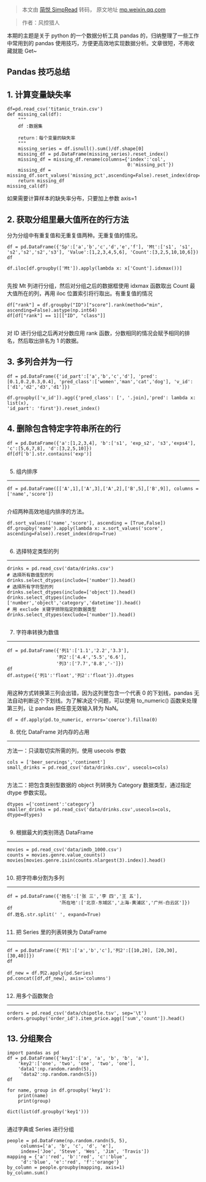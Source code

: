 > 本文由 [简悦 SimpRead](http://ksria.com/simpread/) 转码， 原文地址 [mp.weixin.qq.com](https://mp.weixin.qq.com/s?__biz=MzA4MjEyNTA5Mw==&mid=2652574858&idx=3&sn=985a86bb3547de27b77f0f88d6bcf604&chksm=84653cc0b312b5d645cda4d9e424b716d90801d1ab146f5a85517b6ca84cb3b9d4ba8459ef75&scene=21#wechat_redirect)

> 作者：风控猎人

本期的主题是关于 python 的一个数据分析工具 pandas 的，归纳整理了一些工作中常用到的 pandas 使用技巧，方便更高效地实现数据分析。文章很短，不用收藏就能 Get~

Pandas 技巧总结
-----------

**1. 计算变量缺失率**
--------------

```
df=pd.read_csv('titanic_train.csv')
def missing_cal(df):
    """
    df :数据集
    
    return：每个变量的缺失率
    """
    missing_series = df.isnull().sum()/df.shape[0]
    missing_df = pd.DataFrame(missing_series).reset_index()
    missing_df = missing_df.rename(columns={'index':'col',
                                            0:'missing_pct'})
    missing_df = missing_df.sort_values('missing_pct',ascending=False).reset_index(drop=True)
    return missing_df
missing_cal(df)

```

如果需要计算样本的缺失率分布，只要加上参数 axis=1

**2. 获取分组里最大值所在的行方法**
---------------------

分为分组中有重复值和无重复值两种。无重复值的情况。

```
df = pd.DataFrame({'Sp':['a','b','c','d','e','f'], 'Mt':['s1', 's1', 's2','s2','s2','s3'], 'Value':[1,2,3,4,5,6], 'Count':[3,2,5,10,10,6]})
df

df.iloc[df.groupby(['Mt']).apply(lambda x: x['Count'].idxmax())]


```

先按 Mt 列进行分组，然后对分组之后的数据框使用 idxmax 函数取出 Count 最大值所在的列，再用 iloc 位置索引将行取出。有重复值的情况

```
df["rank"] = df.groupby("ID")["score"].rank(method="min", ascending=False).astype(np.int64)
df[df["rank"] == 1][["ID", "class"]]


```

对 ID 进行分组之后再对分数应用 rank 函数，分数相同的情况会赋予相同的排名，然后取出排名为 1 的数据。

**3. 多列合并为一行**
--------------

```
df = pd.DataFrame({'id_part':['a','b','c','d'], 'pred':[0.1,0.2,0.3,0.4], 'pred_class':['women','man','cat','dog'], 'v_id':['d1','d2','d3','d1']})

df.groupby(['v_id']).agg({'pred_class': [', '.join],'pred': lambda x: list(x),
'id_part': 'first'}).reset_index()

```

**4. 删除包含特定字符串所在的行**
--------------------

```
df = pd.DataFrame({'a':[1,2,3,4], 'b':['s1', 'exp_s2', 's3','exps4'], 'c':[5,6,7,8], 'd':[3,2,5,10]})
df[df['b'].str.contains('exp')]


```

5. 组内排序
-------

```
df = pd.DataFrame([['A',1],['A',3],['A',2],['B',5],['B',9]], columns = ['name','score'])


```

介绍两种高效地组内排序的方法。

```
df.sort_values(['name','score'], ascending = [True,False])
df.groupby('name').apply(lambda x: x.sort_values('score', ascending=False)).reset_index(drop=True)


```

6. 选择特定类型的列
-----------

```
drinks = pd.read_csv('data/drinks.csv')
# 选择所有数值型的列
drinks.select_dtypes(include=['number']).head()
# 选择所有字符型的列
drinks.select_dtypes(include=['object']).head()
drinks.select_dtypes(include=['number','object','category','datetime']).head()
# 用 exclude 关键字排除指定的数据类型
drinks.select_dtypes(exclude=['number']).head()


```

7. 字符串转换为数值
-----------

```
df = pd.DataFrame({'列1':['1.1','2.2','3.3'],
                  '列2':['4.4','5.5','6.6'],
                  '列3':['7.7','8.8','-']})
df
df.astype({'列1':'float','列2':'float'}).dtypes


```

用这种方式转换第三列会出错，因为这列里包含一个代表 0 的下划线，pandas 无法自动判断这个下划线。为了解决这个问题，可以使用 to_numeric() 函数来处理第三列，让 pandas 把任意无效输入转为 NaN。

```
df = df.apply(pd.to_numeric, errors='coerce').fillna(0)

```

8. 优化 DataFrame 对内存的占用  

-------------------------

方法一：只读取切实所需的列，使用 usecols 参数

```
cols = ['beer_servings','continent']
small_drinks = pd.read_csv('data/drinks.csv', usecols=cols)


```

方法二：把包含类别型数据的 object 列转换为 Category 数据类型，通过指定 dtype 参数实现。

```
dtypes ={'continent':'category'}
smaller_drinks = pd.read_csv('data/drinks.csv',usecols=cols, dtype=dtypes)


```

9. 根据最大的类别筛选 DataFrame
----------------------

```
movies = pd.read_csv('data/imdb_1000.csv')
counts = movies.genre.value_counts()
movies[movies.genre.isin(counts.nlargest(3).index)].head()


```

10. 把字符串分割为多列
-------------

```
df = pd.DataFrame({'姓名':['张 三','李 四','王 五'],
                   '所在地':['北京-东城区','上海-黄浦区','广州-白云区']})
df
df.姓名.str.split(' ', expand=True)


```

11. 把 Series 里的列表转换为 DataFrame
------------------------------

```
df = pd.DataFrame({'列1':['a','b','c'],'列2':[[10,20], [20,30], [30,40]]})
df

df_new = df.列2.apply(pd.Series)
pd.concat([df,df_new], axis='columns')


```

12. 用多个函数聚合
-----------

```
orders = pd.read_csv('data/chipotle.tsv', sep='\t')
orders.groupby('order_id').item_price.agg(['sum','count']).head()

```

**13. 分组聚合**
------------

```
import pandas as pd
df = pd.DataFrame({'key1':['a', 'a', 'b', 'b', 'a'],
    'key2':['one', 'two', 'one', 'two', 'one'],
    'data1':np.random.randn(5),
     'data2':np.random.randn(5)})
df

for name, group in df.groupby('key1'):
    print(name)
    print(group)

dict(list(df.groupby('key1')))


```

通过字典或 Series 进行分组

```
people = pd.DataFrame(np.random.randn(5, 5),
     columns=['a', 'b', 'c', 'd', 'e'],
     index=['Joe', 'Steve', 'Wes', 'Jim', 'Travis'])
mapping = {'a':'red', 'b':'red', 'c':'blue',
     'd':'blue', 'e':'red', 'f':'orange'}
by_column = people.groupby(mapping, axis=1)
by_column.sum()


```